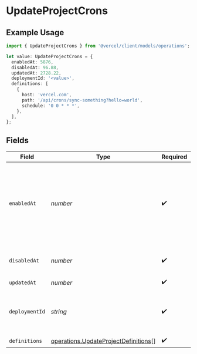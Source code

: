 # UpdateProjectCrons

## Example Usage

```typescript
import { UpdateProjectCrons } from '@vercel/client/models/operations';

let value: UpdateProjectCrons = {
  enabledAt: 5876,
  disabledAt: 96.88,
  updatedAt: 2728.22,
  deploymentId: '<value>',
  definitions: [
    {
      host: 'vercel.com',
      path: '/api/crons/sync-something?hello=world',
      schedule: '0 0 * * *',
    },
  ],
};
```

## Fields

| Field          | Type                                                                                         | Required           | Description                                                                                                                        |
| -------------- | -------------------------------------------------------------------------------------------- | ------------------ | ---------------------------------------------------------------------------------------------------------------------------------- |
| `enabledAt`    | _number_                                                                                     | :heavy_check_mark: | The time the feature was enabled for this project. Note: It enables automatically with the first Deployment that outputs cronjobs. |
| `disabledAt`   | _number_                                                                                     | :heavy_check_mark: | The time the feature was disabled for this project.                                                                                |
| `updatedAt`    | _number_                                                                                     | :heavy_check_mark: | N/A                                                                                                                                |
| `deploymentId` | _string_                                                                                     | :heavy_check_mark: | The ID of the Deployment from which the definitions originated.                                                                    |
| `definitions`  | [operations.UpdateProjectDefinitions](../../models/operations/updateprojectdefinitions.md)[] | :heavy_check_mark: | N/A                                                                                                                                |
